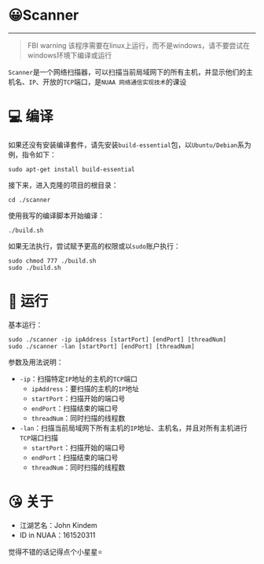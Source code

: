 # 😀Scanner
---
> FBI warning 该程序需要在linux上运行，而不是windows，请不要尝试在windows环境下编译或运行

`Scanner`是一个网络扫描器，可以扫描当前局域网下的所有主机，并显示他们的主机名、`IP`、开放的`TCP`端口，是`NUAA 网络通信实现技术`的课设

# 💻 编译
如果还没有安装编译套件，请先安装`build-essential`包，以`Ubuntu/Debian`系为例，指令如下：

```
sudo apt-get install build-essential
```

接下来，进入克隆的项目的根目录：

```
cd ./scanner
```

使用我写的编译脚本开始编译：

```
./build.sh
```

如果无法执行，尝试赋予更高的权限或以`sudo`账户执行：

```
sudo chmod 777 ./build.sh
sudo ./build.sh
```

# 🏃 运行
基本运行：

```
sudo ./scanner -ip ipAddress [startPort] [endPort] [threadNum]
sudo ./scanner -lan [startPort] [endPort] [threadNum]
```

参数及用法说明：
* `-ip`：扫描特定`IP`地址的主机的`TCP`端口
    * `ipAddress`：要扫描的主机的`IP`地址
    * `startPort`：扫描开始的端口号
    * `endPort`：扫描结束的端口号
    * `threadNum`：同时扫描的线程数
* `-lan`：扫描当前局域网下所有主机的`IP`地址、主机名，并且对所有主机进行`TCP`端口扫描
    * `startPort`：扫描开始的端口号
    * `endPort`：扫描结束的端口号
    * `threadNum`：同时扫描的线程数

# 😘 关于
* 江湖艺名：John Kindem
* ID in NUAA：161520311

觉得不错的话记得点个小星星⭐
